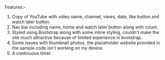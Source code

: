 Features:- 
1. Copy of YouTube with video name, channel, views, date, like button and watch later button.
2. Nav bar including name, home and watch later button along with count.
3. Styled using Bootstrap along with some inline styling, couldn't make the site much attractive because of limited experience in bootstrap.
4. Some issues with thumbnail photos, the placeholder website provided in the sample code isn't working on my device.
5. A continuous timer.
